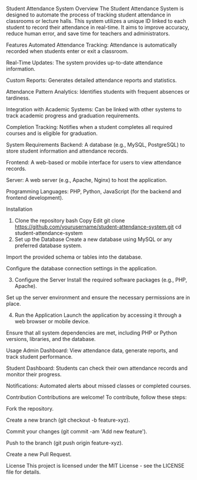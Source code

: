 Student Attendance System
Overview
The Student Attendance System is designed to automate the process of tracking student attendance in classrooms or lecture halls. This system utilizes a unique ID linked to each student to record their attendance in real-time. It aims to improve accuracy, reduce human error, and save time for teachers and administrators.

Features
Automated Attendance Tracking: Attendance is automatically recorded when students enter or exit a classroom.

Real-Time Updates: The system provides up-to-date attendance information.

Custom Reports: Generates detailed attendance reports and statistics.

Attendance Pattern Analytics: Identifies students with frequent absences or tardiness.

Integration with Academic Systems: Can be linked with other systems to track academic progress and graduation requirements.

Completion Tracking: Notifies when a student completes all required courses and is eligible for graduation.

System Requirements
Backend: A database (e.g., MySQL, PostgreSQL) to store student information and attendance records.

Frontend: A web-based or mobile interface for users to view attendance records.

Server: A web server (e.g., Apache, Nginx) to host the application.

Programming Languages: PHP, Python, JavaScript (for the backend and frontend development).

Installation
1. Clone the repository
bash
Copy
Edit
git clone https://github.com/yourusername/student-attendance-system.git
cd student-attendance-system
2. Set up the Database
Create a new database using MySQL or any preferred database system.

Import the provided schema or tables into the database.

Configure the database connection settings in the application.

3. Configure the Server
Install the required software packages (e.g., PHP, Apache).

Set up the server environment and ensure the necessary permissions are in place.

4. Run the Application
Launch the application by accessing it through a web browser or mobile device.

Ensure that all system dependencies are met, including PHP or Python versions, libraries, and the database.

Usage
Admin Dashboard: View attendance data, generate reports, and track student performance.

Student Dashboard: Students can check their own attendance records and monitor their progress.

Notifications: Automated alerts about missed classes or completed courses.

Contribution
Contributions are welcome! To contribute, follow these steps:

Fork the repository.

Create a new branch (git checkout -b feature-xyz).

Commit your changes (git commit -am 'Add new feature').

Push to the branch (git push origin feature-xyz).

Create a new Pull Request.

License
This project is licensed under the MIT License - see the LICENSE file for details.
